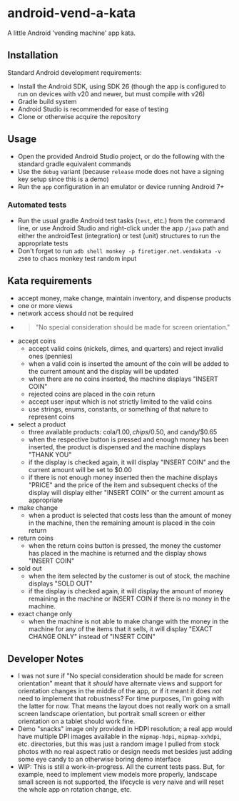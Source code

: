 # android-vend-a-kata

A little Android 'vending machine' app kata.

## Installation

Standard Android development requirements: 

* Install the Android SDK, using SDK 26 (though the app is configured to run on devices with v20 and newer, but must compile with v26)
* Gradle build system
* Android Studio is recommended for ease of testing
* Clone or otherwise acquire the repository

## Usage

* Open the provided Android Studio project, or do the following with the standard gradle equivalent commands
* Use the `debug` variant (because `release` mode does not have a signing key setup since this is a demo)
* Run the `app` configuration in an emulator or device running Android 7+

### Automated tests

* Run the usual gradle Android test tasks (`test`, etc.) from the command line, or use Android Studio and right-click under the app `/java` path and either the androidTest (integration) or test (unit) structures to run the appropriate tests
* Don't forget to run `adb shell monkey -p firetiger.net.vendakata -v 2500` to chaos monkey test random input

## Kata requirements

* accept money, make change, maintain inventory, and dispense products
* one or more views
* network access should not be required
* > "No special consideration should be made for screen orientation."
* accept coins
  * accept valid coins (nickels, dimes, and quarters) and reject invalid ones (pennies)
  * when a valid coin is inserted the amount of the coin will be added to the current amount and the display will be updated
  * when there are no coins inserted, the machine displays "INSERT COIN"
  * rejected coins are placed in the coin return
  * accept user input which is not strictly limited to the valid coins
  * use strings, enums, constants, or something of that nature to represent coins
* select a product
  * three available products: cola/$1.00, chips/$0.50, and candy/$0.65
  * when the respective button is pressed and enough money has been inserted, the product is dispensed and the machine displays "THANK YOU"
  * if the display is checked again, it will display "INSERT COIN" and the current amount will be set to $0.00
  * if there is not enough money inserted then the machine displays "PRICE" and the price of the item and subsequent checks of the display will display either "INSERT COIN" or the current amount as appropriate
* make change
  * when a product is selected that costs less than the amount of money in the machine, then the remaining amount is placed in the coin return
* return coins
  * when the return coins button is pressed, the money the customer has placed in the machine is returned and the display shows "INSERT COIN"
* sold out
  * when the item selected by the customer is out of stock, the machine displays "SOLD OUT"
  * if the display is checked again, it will display the amount of money remaining in the machine or INSERT COIN if there is no money in the machine.
* exact change only
  * when the machine is not able to make change with the money in the machine for any of the items that it sells, it will display "EXACT CHANGE ONLY" instead of "INSERT COIN"

## Developer Notes

* I was not sure if "No special consideration should be made for screen orientation" meant that it *should* have alternate views and support for orientation changes in the middle of the app, or if it meant it does *not* need to implement that robustness?
For time purposes, I'm going with the latter for now. That means the layout does not really work on a small screen landscape orientation, but portrait small screen or either orientation on a tablet should work fine.
* Demo "snacks" image only provided in HDPI resolution; a real app would have multiple DPI images available in the `mipmap-hdpi`, `mipmap-xxhdpi`, etc. directories, but this was just a random image I pulled from stock photos with no real aspect ratio or design needs met besides just adding some eye candy to an otherwise boring demo interface
* WIP: This is still a work-in-progress. All the current tests pass. But, for example, need to implement view models more properly, landscape small screen is not supported, the lifecycle is very naive and will reset the whole app on rotation change, etc. 